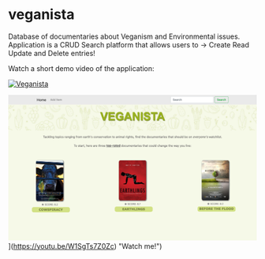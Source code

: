# veganista

Database of documentaries about Veganism and Environmental issues. Application is a CRUD Search platform that allows users to -> Create Read Update and Delete entries!

Watch a short demo video of the application: 

[![Veganista](https://img.youtube.com/vi/VIDEO-ID/0.jpg)](https://youtu.be/W1SgTs7Z0Zc)

[![Veganista](static/veg_home.png)](https://www.youtube.com/watch?v=VIDEO-ID)](https://youtu.be/W1SgTs7Z0Zc) "Watch me!")
